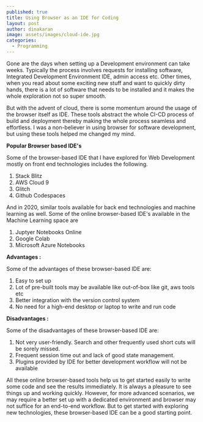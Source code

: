 ```yaml
---
published: true
title: Using Browser as an IDE for Coding
layout: post
author: dinakaran
image: assets/images/cloud-ide.jpg
categories:
  - Programming
---
```

Gone are the days when setting up a Development environment can take weeks. Typically the process involves requests for installing software, Integrated Development Environment IDE, admin access etc. Other times, when you read about some exciting new stuff and want to quickly dirty hands, there is a lot of software that needs to be installed and it makes the whole exploration not so super smooth.  

But with the advent of cloud, there is some momentum around the usage of the browser itself as IDE. These tools abstract the whole CI-CD process of build and deployment thereby making the whole process seamless and effortless. I was a non-believer in using browser for software development, but using these tools helped me changed my mind. 

**Popular Browser based IDE's**

Some of the browser-based IDE that I have explored for Web Development mostly on front end technologies includes the following. 

1. Stack Blitz
1. AWS Cloud 9 
1. Glitch
1. Github Codespaces



And in 2020, similar tools available for back end technologies and machine learning as well. Some of the online browser-based IDE's available in the Machine Learning space are 

1. Juptyer Notebooks Online 
1. Google Colab
1. Microsoft Azure Notebooks



**Advantages :**

Some of the advantages of these browser-based IDE are:  

1. Easy to set up
1. Lot of pre-built tools may be available like out-of-box like git, aws tools etc  
1. Better integration with the version control system 
1. No need for a high-end desktop  or laptop to write and run code



**Disadvantages :**

Some of the disadvantages of these browser-based IDE are:  

1. Not very user-friendly. Search and other frequently used short cuts will be sorely missed.
1. Frequent session time out and lack of good state management.
1. Plugins provided by IDE for better development workflow will not be available

 

All these online browser-based tools help us to get started easily to write some code and see the results immediately. It is always a pleasure to see things up and working quickly. However, for more advanced scenarios, we may require a better set up with a dedicated environment and browser may not suffice for an end-to-end workflow. But to get started with exploring new technologies, these browser-based IDE can be a good starting point.
